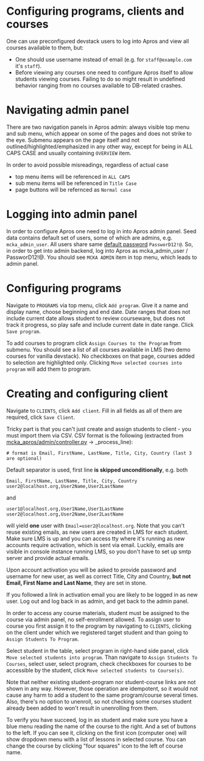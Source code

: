 # Configuring programs, clients and courses

One can use preconfigured devstack users to log into Apros and view all courses available to them, but:

* One should use username instead of email (e.g. for `staff@example.com` it's `staff`).
* Before viewing any courses one need to configure Apros itself to allow students viewing courses. Failing to do so might
result in undefined behavior ranging from no courses available to DB-related crashes.

# Navigating admin panel

There are two navigation panels in Apros admin: always visible top menu and sub menu, which appear on some of the pages and 
does not strike to the eye. Submenu appears on the page itself and not outlined/highlighted/emphasized in any other way, except for 
being in ALL CAPS CASE and usually containing `OVERVIEW` item.

In order to avoid possible misreadings, regardless of actual case

* top menu items will be referenced in `ALL CAPS`
* sub menu items will be referenced in `Title Case`
* page buttons will be refernced as `Normal case`

# Logging into admin panel

In order to configure Apros one need to log in into Apros admin panel. Seed data contains default set of users, 
some of which are admins, e.g. `mcka_admin_user`. All users share same [default password][load-seed-data] `PassworD12!@`. So, in order to get into 
admin backend, log into Apros as mcka_admin_user / PassworD12!@. You should see `MCKA ADMIN` item in top menu, which leads to admin panel.

[load-seed-data]: https://github.com/mckinseyacademy/mcka_apros/blob/master/main/management/commands/load_seed_data.py#L36-L55

# Configuring programs

Navigate to `PROGRAMS` via top menu, click `Add program`. Give it a name and display name, choose beginning and end date. Date ranges that does not include 
current date allows student to review courseware, but does not track it progress, so play safe and include current date in date range. Click `Save program`.

To add courses to program click `Assign Courses to the Program` from submenu. You should see a list of all 
courses available in LMS (two demo courses for vanilla devstack). No checkboxes on that page, courses added to selection are highlighted 
only. Clicking `Move selected courses into program` will add them to program.

# Creating and configuring client

Navigate to `CLIENTS`, click `Add client`. Fill in all fields as all of them are required, click `Save Client`.

Tricky part is that you can't just create and assign students to client - you must import them via CSV. CSV format is the following (extracted from 
[mcka_apros/admin/controller.py][admin-controller] -> _process_line):

    # format is Email, FirstName, LastName, Title, City, Country (last 3 are optional)

Default separator is used, first line **is skipped unconditionally**, e.g. both

    Email, FirstName, LastName, Title, City, Country
    user2@localhost.org,User2Name,User2LastName

and 

    user1@localhost.org,User1Name,User1LastName
    user2@localhost.org,User2Name,User2LastName

will yield **one** user with `Email=user2@localhost.org`. Note that you can't reuse existing emails, as new users are created in LMS for each 
student. Make sure LMS is up and you can access tty where it's running as new accounts require activation, which is sent via email. Luckily,
emails are visible in console instance running LMS, so you don't have to set up smtp server and provide actual emails.

Upon account activation you will be asked to provide password and username for new user, as well as correct Title, City and Country, **but not
Email, First Name and Last Name**, they are set in stone.

If you followed a link in activation email you are likely to be logged in as new user. Log out and log back in as admin, and get back to the admin panel.

In order to access any course materials, student must be assigned to the course via admin panel, no self-enrollment allowed.
To assign user to course you first assign it to the program by navigating to `CLIENTS`, clicking on the client under which we registered target student
and than going to `Assign Students To Program`.

Select student in the table, select program in right-hand side panel, click `Move selected students into program`. Than navigate to `Assign Students To
Courses`, select user, select program, check checkboxes for courses to be accessible by the student, click `Move selected students to Course(s)`. 

Note that neither existing student-program nor student-course links are not shown in any way. However, those operation are idempotent, so it would not
cause any harm to add a student to the same program/course several times. Also, there's no option to unenroll, so not checking some courses student already 
been added to won't result in unenrolling from them.

To verify you have succeed, log in as student and make sure you have a blue menu reading the name of the course to the right. And a set of 
buttons to the left. If you can see it, clicking on the first icon (computer one) will show dropdown menu with a list of lessons in selected course.
You can change the course by clicking "four squares" icon to the left of course name.

[admin-controller]: https://github.com/mckinseyacademy/mcka_apros/blob/master/admin/controller.py#L148